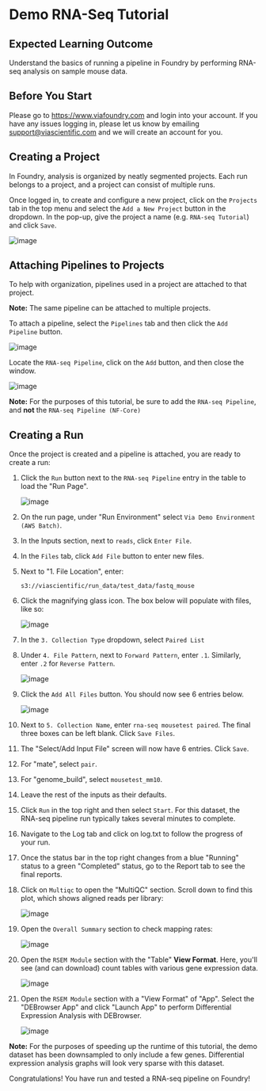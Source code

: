# Demo RNA-Seq Tutorial

## Expected Learning Outcome

Understand the basics of running a pipeline in Foundry by performing RNA-seq analysis on sample mouse data.

## Before You Start

Please go to <https://www.viafoundry.com> and login into your account. If you have any issues logging in, please let us know by emailing support@viascientific.com and we will create an account for you.

## Creating a Project

In Foundry, analysis is organized by neatly segmented projects. Each run belongs to a project, and a project can consist of multiple runs.

Once logged in, to create and configure a new project, click on the `Projects` tab in the top menu and select the `Add a New Project` button in the dropdown. In the pop-up, give the project a name (e.g. `RNA-seq Tutorial`) and click `Save`.

![image](../rnaseq_images/addproject1.png)

## Attaching Pipelines to Projects
To help with organization, pipelines used in a project are attached to that project.

**Note:** The same pipeline can be attached to multiple projects.

 To attach a pipeline, select the `Pipelines` tab and then click the `Add Pipeline` button. 

![image](../rnaseq_images/addpipeline1.png)

Locate the `RNA-seq Pipeline`, click on the `Add` button, and then close the window.

![image](../rnaseq_images/addpipeline2.png)

**Note:** For the purposes of this tutorial, be sure to add the `RNA-seq Pipeline`, and **not** the `RNA-seq Pipeline (NF-Core)`

## Creating a Run

Once the project is created and a pipeline is attached, you are ready to create a run:

1. Click the `Run` button next to the `RNA-seq Pipeline` entry in the table to load the "Run Page".

    ![image](../rnaseq_images/runpipeline1.png)

2. On the run page, under "Run Environment" select `Via Demo Environment (AWS Batch)`.
3. In the Inputs section, next to `reads`, click `Enter File`.
4. In the `Files` tab, click `Add File` button to enter new files.
5. Next to "1. File Location", enter:

	```
	s3://viascientific/run_data/test_data/fastq_mouse
	```

6. Click the magnifying glass icon. The box below will populate with files, like so:

    ![image](../rnaseq_images/addfiles1.png)

7. In the `3. Collection Type` dropdown, select `Paired List`
8. Under `4. File Pattern`, next to `Forward Pattern`, enter `.1`. Similarly, enter `.2` for `Reverse Pattern`.

    ![image](../rnaseq_images/addfiles2.png)

9. Click the `Add All Files` button. You should now see 6 entries below.

    ![image](../rnaseq_images/addfiles3.png)

10. Next to `5. Collection Name`, enter `rna-seq mousetest paired`. The final three boxes can be left blank. Click `Save Files`.
11. The "Select/Add Input File" screen will now have 6 entries. Click `Save`.
12. For "mate", select `pair`.
13. For "genome_build", select `mousetest_mm10`.
14. Leave the rest of the inputs as their defaults.
15. Click `Run` in the top right and then select `Start`. For this dataset, the RNA-seq pipeline run typically takes several minutes to complete.
16. Navigate to the Log tab and click on log.txt to follow the progress of your run.
17. Once the status bar in the top right changes from a blue "Running" status to a green "Completed" status, go to the Report tab to see the final reports.
18. Click on `Multiqc` to open the "MultiQC" section. Scroll down to find this plot, which shows aligned reads per library:

    ![image](../rnaseq_images/report1.png)

19. Open the `Overall Summary` section to check mapping rates:

    ![image](../rnaseq_images/report2.png)

20. Open the `RSEM Module` section with the "Table" **View Format**. Here, you'll see (and can download) count tables with various gene expression data.

    ![image](../rnaseq_images/report3.png)

21. Open the `RSEM Module` section with a "View Format" of "App". Select the "DEBrowser App" and click "Launch App" to perform Differential Expression Analysis with DEBrowser.

    ![image](../rnaseq_images/report4.png)

**Note:** For the purposes of speeding up the runtime of this tutorial, the demo dataset has been downsampled to only include a few genes. Differential expression analysis graphs will look very sparse with this dataset.

Congratulations! You have run and tested a RNA-seq pipeline on Foundry!
